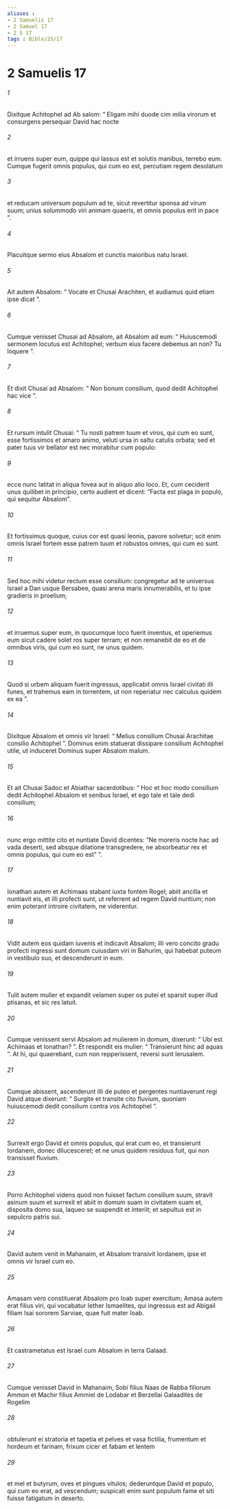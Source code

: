 ```yaml
---
aliases : 
- 2 Samuelis 17
- 2 Samuel 17
- 2 S 17
tags : Bible/2S/17
---
```


# 2 Samuelis 17

###### 1
Dixitque Achitophel ad Ab salom: “ Eligam mihi duode cim milia virorum et consurgens persequar David hac nocte 
###### 2
et irruens super eum, quippe qui lassus est et solutis manibus, terrebo eum. Cumque fugerit omnis populus, qui cum eo est, percutiam regem desolatum 
###### 3
et reducam universum populum ad te, sicut revertitur sponsa ad virum suum; unius solummodo viri animam quaeris, et omnis populus erit in pace ”. 
###### 4
Placuitque sermo eius Absalom et cunctis maioribus natu Israel.
###### 5
Ait autem Absalom: “ Vocate et Chusai Arachiten, et audiamus quid etiam ipse dicat ”. 
###### 6
Cumque venisset Chusai ad Absalom, ait Absalom ad eum: “ Huiuscemodi sermonem locutus est Achitophel; verbum eius facere debemus an non? Tu loquere ”. 
###### 7
Et dixit Chusai ad Absalom: “ Non bonum consilium, quod dedit Achitophel hac vice ”. 
###### 8
Et rursum intulit Chusai: “ Tu nosti patrem tuum et viros, qui cum eo sunt, esse fortissimos et amaro animo, veluti ursa in saltu catulis orbata; sed et pater tuus vir bellator est nec morabitur cum populo: 
###### 9
ecce nunc latitat in aliqua fovea aut in aliquo alio loco. Et, cum ceciderit unus quilibet in principio, certo audient et dicent: “Facta est plaga in populo, qui sequitur Absalom”. 
###### 10
Et fortissimus quoque, cuius cor est quasi leonis, pavore solvetur; scit enim omnis Israel fortem esse patrem tuum et robustos omnes, qui cum eo sunt. 
###### 11
Sed hoc mihi videtur rectum esse consilium: congregetur ad te universus Israel a Dan usque Bersabee, quasi arena maris innumerabilis, et tu ipse gradieris in proelium; 
###### 12
et irruemus super eum, in quocumque loco fuerit inventus, et operiemus eum sicut cadere solet ros super terram; et non remanebit de eo et de omnibus viris, qui cum eo sunt, ne unus quidem. 
###### 13
Quod si urbem aliquam fuerit ingressus, applicabit omnis Israel civitati illi funes, et trahemus eam in torrentem, ut non reperiatur nec calculus quidem ex ea ”. 
###### 14
Dixitque Absalom et omnis vir Israel: “ Melius consilium Chusai Arachitae consilio Achitophel ”. Dominus enim statuerat dissipare consilium Achitophel utile, ut induceret Dominus super Absalom malum.
###### 15
Et ait Chusai Sadoc et Abiathar sacerdotibus: “ Hoc et hoc modo consilium dedit Achitophel Absalom et senibus Israel, et ego tale et tale dedi consilium; 
###### 16
nunc ergo mittite cito et nuntiate David dicentes: “Ne moreris nocte hac ad vada deserti, sed absque dilatione transgredere, ne absorbeatur rex et omnis populus, qui cum eo est” ”.
###### 17
Ionathan autem et Achimaas stabant iuxta fontem Rogel; abiit ancilla et nuntiavit eis, et illi profecti sunt, ut referrent ad regem David nuntium; non enim poterant introire civitatem, ne viderentur. 
###### 18
Vidit autem eos quidam iuvenis et indicavit Absalom; illi vero concito gradu profecti ingressi sunt domum cuiusdam viri in Bahurim, qui habebat puteum in vestibulo suo, et descenderunt in eum. 
###### 19
Tulit autem mulier et expandit velamen super os putei et sparsit super illud ptisanas, et sic res latuit. 
###### 20
Cumque venissent servi Absalom ad mulierem in domum, dixerunt: “ Ubi est Achimaas et Ionathan? ”. Et respondit eis mulier: “ Transierunt hinc ad aquas ”. At hi, qui quaerebant, cum non repperissent, reversi sunt Ierusalem.
###### 21
Cumque abissent, ascenderunt illi de puteo et pergentes nuntiaverunt regi David atque dixerunt: “ Surgite et transite cito fluvium, quoniam huiuscemodi dedit consilium contra vos Achitophel ”. 
###### 22
Surrexit ergo David et omnis populus, qui erat cum eo, et transierunt Iordanem, donec dilucesceret; et ne unus quidem residuus fuit, qui non transisset fluvium.
###### 23
Porro Achitophel videns quod non fuisset factum consilium suum, stravit asinum suum et surrexit et abiit in domum suam in civitatem suam et, disposita domo sua, laqueo se suspendit et interiit; et sepultus est in sepulcro patris sui.
###### 24
David autem venit in Mahanaim, et Absalom transivit Iordanem, ipse et omnis vir Israel cum eo. 
###### 25
Amasam vero constituerat Absalom pro Ioab super exercitum; Amasa autem erat filius viri, qui vocabatur Iether Ismaelites, qui ingressus est ad Abigail filiam Isai sororem Sarviae, quae fuit mater Ioab. 
###### 26
Et castrametatus est Israel cum Absalom in terra Galaad.
###### 27
Cumque venisset David in Mahanaim, Sobi filius Naas de Rabba filiorum Ammon et Machir filius Ammiel de Lodabar et Berzellai Galaadites de Rogelim 
###### 28
obtulerunt ei stratoria et tapetia et pelves et vasa fictilia, frumentum et hordeum et farinam, frixum cicer et fabam et lentem 
###### 29
et mel et butyrum, oves et pingues vitulos; dederuntque David et populo, qui cum eo erat, ad vescendum; suspicati enim sunt populum fame et siti fuisse fatigatum in deserto.
